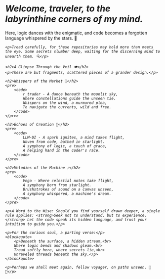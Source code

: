 <!DOCTYPE html>
<html lang="en">
<head>
    <meta charset="UTF-8">
    <meta name="viewport" content="width=device-width, initial-scale=1.0">
    <style>
        /* Add your custom styles here */
        h1 {
            font-style: italic;
        }
        pre {
            font-style: italic;
        }
    </style>
</head>
<body>
    <h1>Welcome, traveler, to the labyrinthine corners of my mind.</h1>
    <p>Here, logic dances with the enigmatic, and code becomes a forgotten language whispered by the stars. 🌟</p>

    <p>Tread carefully, for these repositories may hold more than meets the eye. Some secrets slumber deep, waiting for the discerning mind to unearth them. 🔍</p>

    <h2>A Glimpse Through the Veil 👁️</h2>
    <p>These are but fragments, scattered pieces of a grander design.</p>

    <h2>Whispers of the Market 🌙</h2>
    <pre>
        <code>
            r_trader - A dance beneath the moonlit sky,
            Where constellations guide the unseen tie.
            Whispers on the wind, a murmured plea,
            To navigate the currents, wild and free.
        </code>
    </pre>

    <h2>Echoes of Creation 🌠</h2>
    <pre>
        <code>
            LLM-UI - A spark ignites, a mind takes flight,
            Woven from code, bathed in starlight.
            A symphony of logic, a touch of grace,
            A helping hand in the coder's race.
        </code>
    </pre>

    <h2>Melodies of the Machine 🎶</h2>
    <pre>
        <code>
            Vega - Where celestial notes take flight,
            A symphony born from starlight.
            Brushstrokes of sound on a canvas unseen,
            A symphony whispered, a machine's dream.
        </code>
    </pre>

    <p>A Word to the Wise: Should you find yourself drawn deeper, a single rule applies: <strong>Seek not to understand, but to experience.</strong> Let the code speak its hidden language, and trust your intuition to guide you.</p>

    <p>For the curious soul, a parting verse:</p>
    <blockquote>
        <p>Beneath the surface, a hidden stream,<br>
        Where logic bends and shadows gleam.<br>
        Tread softly here, where secrets lie,<br>
        Unraveled threads beneath the sky.</p>
    </blockquote>

    <p>Perhaps we shall meet again, fellow voyager, on paths unseen. 🌌✨</p>

</body>
</html>
